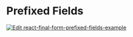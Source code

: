# Prefixed Fields

[![Edit react-final-form-prefixed-fields-example](https://codesandbox.io/static/img/play-codesandbox.svg)](https://codesandbox.io/s/react-final-form-prefixed-fields-seiy8)
